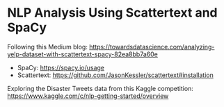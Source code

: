 # NLP Analysis Using Scattertext and SpaCy

Following this Medium blog: https://towardsdatascience.com/analyzing-yelp-dataset-with-scattertext-spacy-82ea8bb7a60e

- SpaCy: https://spacy.io/usage
- Scattertext: https://github.com/JasonKessler/scattertext#installation

Exploring the Disaster Tweets data from this Kaggle competition: https://www.kaggle.com/c/nlp-getting-started/overview
